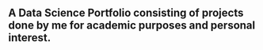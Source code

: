 ## A Data Science Portfolio consisting of projects done by me for academic purposes and personal interest.
